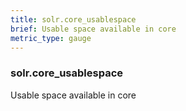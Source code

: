 ```yaml
---
title: solr.core_usablespace
brief: Usable space available in core
metric_type: gauge
---
```

### solr.core_usablespace

Usable space available in core